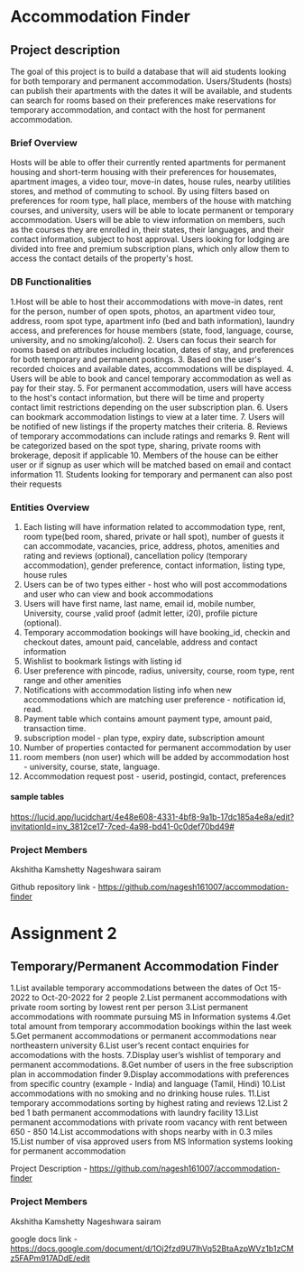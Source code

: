 # Accommodation Finder

## Project description

The goal of this project is to build a database that will aid students looking for both temporary and permanent accommodation. Users/Students (hosts) can publish their apartments with the dates it will be available, and students can search for rooms based on their preferences make reservations for temporary accommodation, and contact with the host for permanent accommodation.

### Brief Overview

Hosts will be able to offer their currently rented apartments for permanent housing and short-term housing with their preferences for housemates, apartment images, a video tour, move-in dates, house rules, nearby utilities stores, and method of commuting to school. By using filters based on preferences for room type, hall place, members of the house with matching courses, and university, users will be able to locate permanent or temporary accommodation. Users will be able to view information on members, such as the courses they are enrolled in, their states, their languages, and their contact information, subject to host approval. Users looking for lodging are divided into free and premium subscription plans, which only allow them to access the contact details of the property's host.

### DB Functionalities

1.Host will be able to host their accommodations with move-in dates, rent for the person, number of open spots, photos, an apartment video tour, address, room spot type, apartment info (bed and bath information), laundry access, and preferences for house members (state, food, language, course, university, and no smoking/alcohol). 2. Users can focus their search for rooms based on attributes including location, dates of stay, and preferences for both temporary and permanent postings. 3. Based on the user's recorded choices and available dates, accommodations will be displayed. 4. Users will be able to book and cancel temporary accommodation as well as pay for their stay. 5. For permanent accommodation, users will have access to the host's contact information, but there will be time and property contact limit restrictions depending on the user subscription plan. 6. Users can bookmark accommodation listings to view at a later time. 7. Users will be notified of new listings if the property matches their criteria. 8. Reviews of temporary accommodations can include ratings and remarks 9. Rent will be categorized based on the spot type, sharing, private rooms with brokerage, deposit if applicable 10. Members of the house can be either user or if signup as user which will be matched based on email and contact information 11. Students looking for temporary and permanent can also post their requests

### Entities Overview

1. Each listing will have information related to accommodation type, rent, room type(bed room, shared, private or hall spot), number of guests it can accommodate, vacancies, price, address, photos, amenities and rating and reviews (optional), cancellation policy (temporary accommodation), gender preference, contact information, listing type, house rules
2. Users can be of two types either - host who will post accommodations and user who can view and book accommodations
3. Users will have first name, last name, email id, mobile number, University, course ,valid proof (admit letter, i20), profile picture (optional).
4. Temporary accommodation bookings will have booking_id, checkin and checkout dates, amount paid, cancelable, address and contact information
5. Wishlist to bookmark listings with listing id
6. User preference with pincode, radius, university, course, room type, rent range and other amenities
7. Notifications with accommodation listing info when new accommodations which are matching user preference - notification id, read.
8. Payment table which contains amount payment type, amount paid, transaction time.
9. subscription model - plan type, expiry date, subscription amount
10. Number of properties contacted for permanent accommodation by user
11. room members (non user) which will be added by accommodation host - university, course, state, language.
12. Accommodation request post - userid, postingid, contact, preferences

#### sample tables

https://lucid.app/lucidchart/4e48e608-4331-4bf8-9a1b-17dc185a4e8a/edit?invitationId=inv_3812ce17-7ced-4a98-bd41-0c0def70bd49#

### Project Members

Akshitha Kamshetty
Nageshwara sairam

Github repository link - https://github.com/nagesh161007/accommodation-finder

# Assignment 2

## Temporary/Permanent Accommodation Finder

1.List available temporary accommodations between the dates of Oct 15-2022 to Oct-20-2022 for 2 people
2.List permanent accommodations with private room sorting by lowest rent per person
3.List permanent accommodations with roommate pursuing MS in Information systems
4.Get total amount from temporary accommodation bookings within the last week
5.Get permanent accommodations or permanent accommodations near northeastern university
6.List user’s recent contact enquiries for accomodations with the hosts.
7.Display user’s wishlist of temporary and permanent accommodations.
8.Get number of users in the free subscription plan in accommodation finder
9.Display accommodations with preferences from specific country (example - India) and language (Tamil, Hindi)
10.List accommodations with no smoking and no drinking house rules.
11.List temporary accommodations sorting by highest rating and reviews
12.List 2 bed 1 bath permanent accommodations with laundry facility
13.List permanent accommodations with private room vacancy with rent between 650 - 850
14.List accommodations with shops nearby with in 0.3 miles
15.List number of visa approved users from MS Information systems looking for permanent accommodation

Project Description - https://github.com/nagesh161007/accommodation-finder

### Project Members

Akshitha Kamshetty
Nageshwara sairam

google docs link - https://docs.google.com/document/d/1Oj2fzd9U7lhVq52BtaAzpWVz1b1zCMz5FAPm917ADdE/edit
